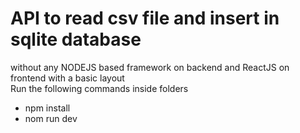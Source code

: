 # API to read csv file and insert in sqlite database
without any NODEJS based framework on backend and ReactJS on frontend with a basic layout
<br/>
Run the following commands inside folders<br/>
- npm install<br/>
- nom run dev<br/>
